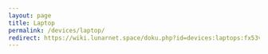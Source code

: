 ```yaml
---
layout: page
title: Laptop
permalink: /devices/laptop/
redirect: https://wiki.lunarnet.space/doku.php?id=devices:laptops:fx53vd
---
```

